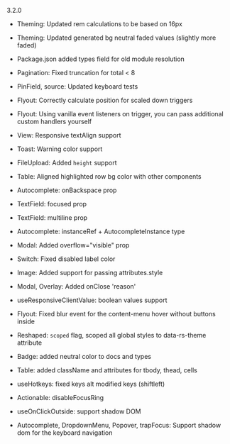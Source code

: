 3.2.0

- Theming: Updated rem calculations to be based on 16px
- Theming: Updated generated bg neutral faded values (slightly more faded)

- Package.json added types field for old module resolution

- Pagination: Fixed truncation for total < 8
- PinField, source: Updated keyboard tests
- Flyout: Correctly calculate position for scaled down triggers
- Flyout: Using vanilla event listeners on trigger, you can pass additional custom handlers yourself
- View: Responsive textAlign support
- Toast: Warning color support
- FileUpload: Added `height` support
- Table: Aligned highlighted row bg color with other components
- Autocomplete: onBackspace prop
- TextField: focused prop
- TextField: multiline prop
- Autocomplete: instanceRef + AutocompleteInstance type
- Modal: Added overflow="visible" prop
- Switch: Fixed disabled label color
- Image: Added support for passing attributes.style
- Modal, Overlay: Added onClose 'reason'
- useResponsiveClientValue: boolean values support
- Flyout: Fixed blur event for the content-menu hover without buttons inside
- Reshaped: `scoped` flag, scoped all global styles to data-rs-theme attribute
- Badge: added neutral color to docs and types
- Table: added className and attributes for tbody, thead, cells
- useHotkeys: fixed keys alt modified keys (shiftleft)
- Actionable: disableFocusRing
- useOnClickOutside: support shadow DOM
- Autocomplete, DropdownMenu, Popover, trapFocus: Support shadow dom for the keyboard navigation
